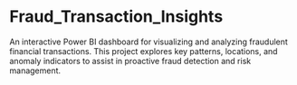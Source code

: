 # Fraud_Transaction_Insights
An interactive Power BI dashboard for visualizing and analyzing fraudulent financial transactions. This project explores key patterns, locations, and anomaly indicators to assist in proactive fraud detection and risk management.
